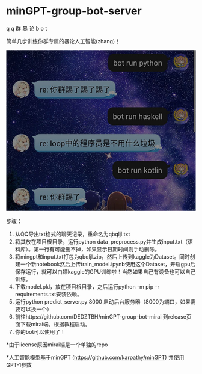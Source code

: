 # minGPT-group-bot-server
q q 群 暴 论 b o t

简单几步训练你群专属的暴论人工智能(zhang)！

![太智能了](https://raw.githubusercontent.com/DEDZTBH/minGPT-group-bot-server/master/demo.jpg)

步骤：
1. 从QQ导出txt格式的聊天记录，重命名为qbqljl.txt
2. 将其放在项目根目录，运行python data_preprocess.py并生成input.txt（语料库）。第一行有可能删不掉，如果显示日期时间则手动删除。
3. 将mingpt和input.txt打包为qbqljl.zip，然后上传到kaggle为Dataset。同时创建一个新notebook然后上传train_model.ipynb使用这个Dataset，开启gpu后保存运行，就可以白嫖kaggle的GPU训练啦！当然如果自己有设备也可以自己训练。
4. 下载model.pkl，放在项目根目录，之后运行python -m pip -r requirements.txt安装依赖。
5. 运行python predict_server.py 8000 启动后台服务器（8000为端口，如果需要可以换一个）
6. 前往https://github.com/DEDZTBH/minGPT-group-bot-mirai 到release页面下载mirai端。根据教程启动。
7. 你的bot可以使用了！

*由于license原因mirai端是一个单独的repo

*人工智能模型基于minGPT (https://github.com/karpathy/minGPT) 并使用GPT-1参数